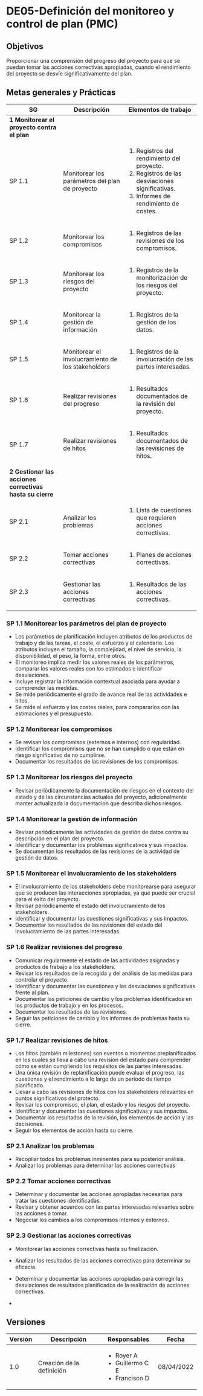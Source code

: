 # DE05-Definición del monitoreo y control de plan (PMC)

## Objetivos

Proporcionar una comprensión del progreso del proyecto para que se puedan tomar las acciones correctivas apropiadas, cuando el rendimiento del proyecto se desvíe significativamente del plan.

## Metas generales y Prácticas

<table>
    <thead>
        <th>SG</th>
        <th>Descripción</th>
        <th>Elementos de trabajo</th>       
    </thead>
    <tbody>
        <tr>
            <td><b>1 Monitorear el proyecto contra el plan</b></td>
            <td></td>
            <td></td>
        </tr>
        <tr>
            <td>SP 1.1</td>
            <td>Monitorear los parámetros del plan de proyecto</td>
            <td>
                <ol>
                    <li>Registros del rendimiento del proyecto.</li>
                    <li>Registros de las desviaciones significativas.</li>
                    <li>Informes de rendimiento de costes.</li>
                </ol>
            </td>
        </tr>
        <tr>
            <td>SP 1.2</td>
            <td>Monitorear los compromisos</td>
            <td>
                <ol>
                    <li>Registros de las revisiones de los compromisos.</li>
                </ol>
            </td>
        </tr>
        <tr>
            <td>SP 1.3</td>
            <td>Monitorear los riesgos del proyecto</td>
            <td>
                <ol>
                    <li>Registros de la monitorización de los riesgos del proyecto.</li>
                </ol>
            </td>
        </tr>
        <tr>
            <td>SP 1.4</td>
            <td>Monitorear la gestión de información</td>
            <td>
                <ol>
                    <li>Registros de la gestión de los datos.</li>
                </ol>
            </td>
        </tr>
        <tr>
            <td>SP 1.5</td>
            <td>Monitorear el involucramiento de los stakeholders</td>
            <td>
                <ol>
                    <li>Registros de la involucración de las partes interesadas.</li>
                </ol>
            </td>
        </tr>
        <tr>
            <td>SP 1.6</td>
            <td>Realizar revisiones del progreso</td>
            <td>
                <ol>
                    <li>Resultados documentados de la revisión del proyecto.</li>
                </ol>
            </td>
        </tr>
        <tr>
            <td>SP 1.7</td>
            <td>Realizar revisiones de hitos</td>
            <td>
                <ol>
                    <li>Resultados documentados de las revisiones de hitos.</li>
                </ol>
            </td>
        </tr>
        <tr>
            <td><b>2 Gestionar las acciones correctivas hasta su cierre</b></td>
            <td></td>
            <td></td>
        </tr>
        <tr>
            <td>SP 2.1</td>
            <td>Analizar los problemas</td>
            <td>
                <ol>
                    <li>Lista de cuestiones que requieren acciones correctivas.</li>
                </ol>
            </td>
        </tr>
        <tr>
            <td>SP 2.2</td>
            <td>Tomar acciones correctivas</td>
            <td>
                <ol>
                    <li>Planes de acciones correctivas.</li>
                </ol>
            </td>
        </tr>
        <tr>
            <td>SP 2.3</td>
            <td>Gestionar las acciones correctivas</td>
            <td>
                <ol>
                    <li>Resultados de las acciones correctivas.</li>
                </ol>
            </td>
        </tr>
    </tbody>
</table>


### SP 1.1 Monitorear los parámetros del plan de proyecto
- Los parámetros de planificación incluyen atributos de los productos de trabajo y de las tareas, el coste, el esfuerzo y el calendario. Los atributos incluyen el tamaño, la complejidad, el nivel de servicio, la disponibilidad, el peso, la forma, entre otros.
- El monitoreo implica medir los valores reales de los parámetros, comparar los valores reales con los estimados e identificar desviaciones.
- Incluye registrar la información contextual asociada para ayudar a comprender las medidas.
- Se mide periódicamente el grado de avance real de las actividades e hitos. 
- Se mide el esfuerzo y los costes reales, para compararlos con las estimaciones y el presupuesto.

### SP 1.2 Monitorear los compromisos
- Se revisan los compromisos (externos e internos) con regularidad.
- Identificar los compromisos que no se han cumplido o que están en riesgo significativo de no cumplirse.
- Documentar los resultados de las revisiones de los compromisos.

### SP 1.3 Monitorear los riesgos del proyecto

- Revisar periódicamente la documentación de riesgos en el contexto
del estado y de las circunstancias actuales del proyecto, adicionalmente manter actualizada la documentacion que describa dichos riesgos.

### SP 1.4 Monitorear la gestión de información
- Revisar periódicamente las actividades de gestión de datos contra su descripción en el plan del proyecto.
- Identificar y documentar los problemas significativos y sus impactos.
- Se documentan los resultados de las revisiones de la actividad de gestión de datos.

### SP 1.5 Monitorear el involucramiento de los stakeholders
- El involucramiento de los stakeholders debe monitorearse para asegurar que se producen las interacciones apropiadas, ya que puede ser crucial para el éxito del proyecto.
- Revisar periódicamente el estado del involucramiento de los stakeholders.
- Identificar y documentar las cuestiones significativas y sus impactos.
- Documentar los resultados de las revisiones del estado del involucramiento de las partes interesadas.

### SP 1.6 Realizar revisiones del progreso
- Comunicar regularmente el estado de las actividades asignadas y productos de trabajo a los stakeholders.
- Revisar los resultados de la recogida y del análisis de las medidas para controlar el proyecto.
- Identificar y documentar las cuestiones y las desviaciones significativas frente al plan.
- Documentar las peticiones de cambio y los problemas identificados en los productos de trabajo y en los procesos.
- Documentar los resultados de las revisiones.
- Seguir las peticiones de cambio y los informes de problemas hasta su cierre.
### SP 1.7 Realizar revisiones de hitos

- Los hitos (también milestones) son eventos o momentos preplanificados en los cuales se lleva a cabo una revisión del estado para comprender cómo se están cumpliendo los requisitos de las partes interesadas.
- Una única revisión de replanificación puede evaluar el progreso, las cuestiones y el rendimiento a lo largo de un periodo de tiempo planificado.
- Llevar a cabo las revisiones de hitos con los stakeholders relevantes en puntos significativos del protecto.
- Revisar los compromisos, el plan, el estado y los riesgos del proyecto.
- Identificar y documentar las cuestiones significativas y sus impactos.
- Documentar los resultados de la revisión, los elementos de acción y las decisiones.
- Seguir los elementos de acción hasta su cierre.

### SP 2.1 Analizar los problemas	

- Recopilar todos los problemas inminentes para su posterior análisis.
- Analizar los problemas para determinar las acciones correctivas
### SP 2.2 Tomar acciones correctivas	

- Determinar y documentar las acciones apropiadas necesarias para tratar las cuestiones identificadas.
- Revisar y obtener acuerdos con las partes interesadas relevantes sobre las acciones a tomar.
- Negociar los cambios a los compromisos internos y externos.
### SP 2.3 Gestionar las acciones correctivas
	
- Monitorear las acciones correctivas hasta su finalización.
- Analizar los resultados de las acciones correctivas para determinar su eficacia.
- Determinar y documentar las acciones apropiadas para corregir las desviaciones de resultados planificados de la realización de acciones correctivas.

-

## Versiones

<table>
    <thead>
        <th>Versión</th>
        <th>Descripción</th>
        <th>Responsables</th>
        <th>Fecha</th>        
    </thead>
    <tbody>
        <tr>
            <td>1.0</td>
            <td>Creación de la definición</td>
            <td>
                <ul>
                    <li>Royer A</li>
                    <li>Guillermo C E</li>
                    <li>Francisco D</li>
                </ul>
            </td>
            <td>
                08/04/2022
            </td>
        </tr>
    </tbody>
</table>